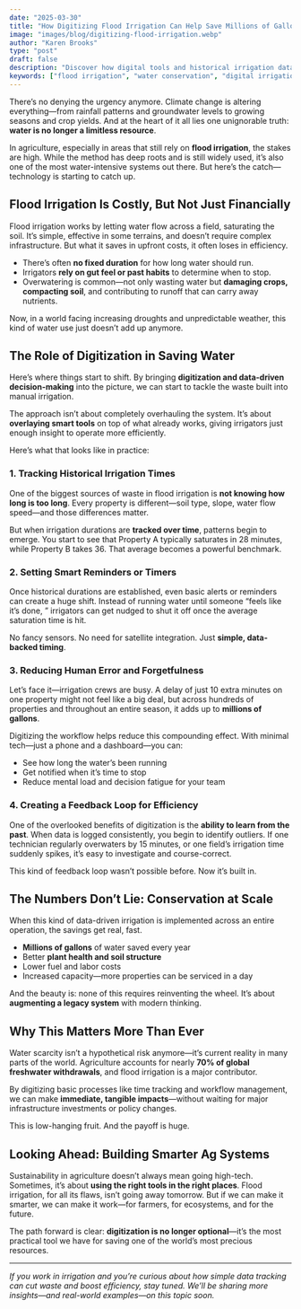 ```yaml
---
date: "2025-03-30"
title: "How Digitizing Flood Irrigation Can Help Save Millions of Gallons of Water Every Year"
image: "images/blog/digitizing-flood-irrigation.webp"
author: "Karen Brooks"
type: "post"
draft: false
description: "Discover how digital tools and historical irrigation data are helping flood irrigation providers save millions of gallons of water every year while combating the impact of climate change."
keywords: ["flood irrigation", "water conservation", "digital irrigation tools", "climate change", "irrigation efficiency", "precision agriculture", "sustainable farming", "smart irrigation", "field service digitization"]
---
```


There’s no denying the urgency anymore. Climate change is altering everything—from rainfall patterns and groundwater levels to growing seasons and crop yields. And at the heart of it all lies one unignorable truth: **water is no longer a limitless resource**.

In agriculture, especially in areas that still rely on **flood irrigation**, the stakes are high. While the method has deep roots and is still widely used, it’s also one of the most water-intensive systems out there. But here’s the catch—technology is starting to catch up.

## Flood Irrigation Is Costly, But Not Just Financially

Flood irrigation works by letting water flow across a field, saturating the soil. It’s simple, effective in some terrains, and doesn’t require complex infrastructure. But what it saves in upfront costs, it often loses in efficiency.

* There’s often **no fixed duration** for how long water should run.
* Irrigators **rely on gut feel or past habits** to determine when to stop.
* Overwatering is common—not only wasting water but **damaging crops, compacting soil**, and contributing to runoff that can carry away nutrients.

Now, in a world facing increasing droughts and unpredictable weather, this kind of water use just doesn’t add up anymore.

## The Role of Digitization in Saving Water

Here’s where things start to shift. By bringing **digitization and data-driven decision-making** into the picture, we can start to tackle the waste built into manual irrigation.

The approach isn’t about completely overhauling the system. It’s about **overlaying smart tools** on top of what already works, giving irrigators just enough insight to operate more efficiently.

Here’s what that looks like in practice:

### 1. **Tracking Historical Irrigation Times**

One of the biggest sources of waste in flood irrigation is **not knowing how long is too long**. Every property is different—soil type, slope, water flow speed—and those differences matter.

But when irrigation durations are **tracked over time**, patterns begin to emerge. You start to see that Property A typically saturates in 28 minutes, while Property B takes 36. That average becomes a powerful benchmark.

### 2. **Setting Smart Reminders or Timers**

Once historical durations are established, even basic alerts or reminders can create a huge shift. Instead of running water until someone “feels like it’s done, ” irrigators can get nudged to shut it off once the average saturation time is hit.

No fancy sensors. No need for satellite integration. Just **simple, data-backed timing**.

### 3. **Reducing Human Error and Forgetfulness**

Let’s face it—irrigation crews are busy. A delay of just 10 extra minutes on one property might not feel like a big deal, but across hundreds of properties and throughout an entire season, it adds up to **millions of gallons**.

Digitizing the workflow helps reduce this compounding effect. With minimal tech—just a phone and a dashboard—you can:

* See how long the water’s been running
* Get notified when it’s time to stop
* Reduce mental load and decision fatigue for your team

### 4. **Creating a Feedback Loop for Efficiency**

One of the overlooked benefits of digitization is the **ability to learn from the past**. When data is logged consistently, you begin to identify outliers. If one technician regularly overwaters by 15 minutes, or one field’s irrigation time suddenly spikes, it’s easy to investigate and course-correct.

This kind of feedback loop wasn’t possible before. Now it’s built in.

## The Numbers Don’t Lie: Conservation at Scale

When this kind of data-driven irrigation is implemented across an entire operation, the savings get real, fast.

* **Millions of gallons** of water saved every year
* Better **plant health and soil structure**
* Lower fuel and labor costs
* Increased capacity—more properties can be serviced in a day

And the beauty is: none of this requires reinventing the wheel. It’s about **augmenting a legacy system** with modern thinking.

## Why This Matters More Than Ever

Water scarcity isn’t a hypothetical risk anymore—it’s current reality in many parts of the world. Agriculture accounts for nearly **70% of global freshwater withdrawals**, and flood irrigation is a major contributor.

By digitizing basic processes like time tracking and workflow management, we can make **immediate, tangible impacts**—without waiting for major infrastructure investments or policy changes.

This is low-hanging fruit. And the payoff is huge.

## Looking Ahead: Building Smarter Ag Systems

Sustainability in agriculture doesn’t always mean going high-tech. Sometimes, it’s about **using the right tools in the right places**. Flood irrigation, for all its flaws, isn’t going away tomorrow. But if we can make it smarter, we can make it work—for farmers, for ecosystems, and for the future.

The path forward is clear: **digitization is no longer optional**—it’s the most practical tool we have for saving one of the world’s most precious resources.

---

*If you work in irrigation and you’re curious about how simple data tracking can cut waste and boost efficiency, stay tuned. We’ll be sharing more insights—and real-world examples—on this topic soon.*

